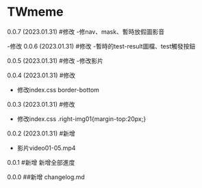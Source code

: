 # TWmeme
0.0.7 (2023.01.31)
#修改
-修nav、mask、暫時放假圖影音

-修改
0.0.6 (2023.01.31)
#修改
-暫時的test-result圖檔、test觸發按鈕

0.0.5 (2023.01.31)
#修改
-修改影片

0.0.4 (2023.01.31)
#修改
- 修改index.css border-bottom

0.0.3 (2023.01.31)
#修改
- 修改index.css .right-img01{margin-top:20px;}

0.0.2 (2023.01.31)
#新增
- 影片video01-05.mp4

0.0.1
#新增
新增全部進度

0.0.0
##新增
changelog.md
